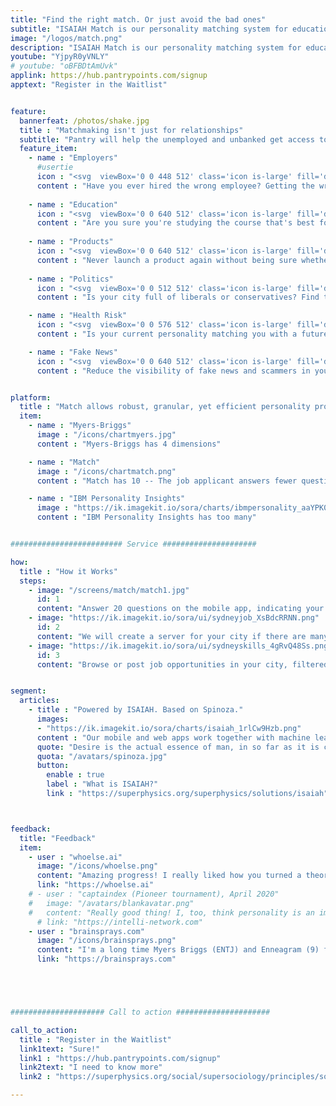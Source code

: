 ```yaml
---
title: "Find the right match. Or just avoid the bad ones"
subtitle: "ISAIAH Match is our personality matching system for education, jobs, products, fake news, and relationships, as a part of a new morality-based socio-economic system"
image: "/logos/match.png"
description: "ISAIAH Match is our personality matching system for education, jobs, products, fake news, and relationships, as a part of a new morality-based socio-economic system"
youtube: "YjpyR0yVNLY"
# youtube: "oBFBDtAmUvk"
applink: https://hub.pantrypoints.com/signup
apptext: "Register in the Waitlist"


feature:
  bannerfeat: /photos/shake.jpg
  title : "Matchmaking isn't just for relationships"
  subtitle: "Pantry will help the unemployed and unbanked get access to food through their local community"
  feature_item:
    - name : "Employers"
      #usertie
      icon : "<svg  viewBox='0 0 448 512' class='icon is-large' fill='dimgray'><path d='M224 256c70.7 0 128-57.3 128-128S294.7 0 224 0 96 57.3 96 128s57.3 128 128 128zm95.8 32.6L272 480l-32-136 32-56h-96l32 56-32 136-47.8-191.4C56.9 292 0 350.3 0 422.4V464c0 26.5 21.5 48 48 48h352c26.5 0 48-21.5 48-48v-41.6c0-72.1-56.9-130.4-128.2-133.8z'/></svg>"
      content : "Have you ever hired the wrong employee? Getting the wrong person for the job could be very costly"
      
    - name : "Education"
      icon : "<svg  viewBox='0 0 640 512' class='icon is-large' fill='dimgray'><path d='M622.34 153.2L343.4 67.5c-15.2-4.67-31.6-4.67-46.79 0L17.66 153.2c-23.54 7.23-23.54 38.36 0 45.59l48.63 14.94c-10.67 13.19-17.23 29.28-17.88 46.9C38.78 266.15 32 276.11 32 288c0 10.78 5.68 19.85 13.86 25.65L20.33 428.53C18.11 438.52 25.71 448 35.94 448h56.11c10.24 0 17.84-9.48 15.62-19.47L82.14 313.65C90.32 307.85 96 298.78 96 288c0-11.57-6.47-21.25-15.66-26.87.76-15.02 8.44-28.3 20.69-36.72L296.6 284.5c9.06 2.78 26.44 6.25 46.79 0l278.95-85.7c23.55-7.24 23.55-38.36 0-45.6zM352.79 315.09c-28.53 8.76-52.84 3.92-65.59 0l-145.02-44.55L128 384c0 35.35 85.96 64 192 64s192-28.65 192-64l-14.18-113.47-145.03 44.56z'/></svg>"
      content : "Are you sure you're studying the course that's best for you? Get it right with Match"
      
    - name : "Products"
      icon : "<svg  viewBox='0 0 640 512' class='icon is-large' fill='dimgray'><path d='M192 384h192c53 0 96-43 96-96h32c70.6 0 128-57.4 128-128S582.6 32 512 32H120c-13.3 0-24 10.7-24 24v232c0 53 43 96 96 96zM512 96c35.3 0 64 28.7 64 64s-28.7 64-64 64h-32V96h32zm47.7 384H48.3c-47.6 0-61-64-36-64h583.3c25 0 11.8 64-35.9 64z'/></svg>"
      content : "Never launch a product again without being sure whether there are buyers in that area"
    
    - name : "Politics"
      icon : "<svg  viewBox='0 0 512 512' class='icon is-large' fill='dimgray'><path d='M504.971 199.362l-22.627-22.627c-9.373-9.373-24.569-9.373-33.941 0l-5.657 5.657L329.608 69.255l5.657-5.657c9.373-9.373 9.373-24.569 0-33.941L312.638 7.029c-9.373-9.373-24.569-9.373-33.941 0L154.246 131.48c-9.373 9.373-9.373 24.569 0 33.941l22.627 22.627c9.373 9.373 24.569 9.373 33.941 0l5.657-5.657 39.598 39.598-81.04 81.04-5.657-5.657c-12.497-12.497-32.758-12.497-45.255 0L9.373 412.118c-12.497 12.497-12.497 32.758 0 45.255l45.255 45.255c12.497 12.497 32.758 12.497 45.255 0l114.745-114.745c12.497-12.497 12.497-32.758 0-45.255l-5.657-5.657 81.04-81.04 39.598 39.598-5.657 5.657c-9.373 9.373-9.373 24.569 0 33.941l22.627 22.627c9.373 9.373 24.569 9.373 33.941 0l124.451-124.451c9.372-9.372 9.372-24.568 0-33.941z'/></svg>"
      content : "Is your city full of liberals or conservatives? Find the city that supports your ideology"

    - name : "Health Risk"
      icon : "<svg  viewBox='0 0 576 512' class='icon is-large' fill='dimgray'><path d='M112 32C50.1 32 0 82.1 0 144v224c0 61.9 50.1 112 112 112s112-50.1 112-112V144c0-61.9-50.1-112-112-112zm48 224H64V144c0-26.5 21.5-48 48-48s48 21.5 48 48v112zm139.7-29.7c-3.5-3.5-9.4-3.1-12.3.8-45.3 62.5-40.4 150.1 15.9 206.4 56.3 56.3 143.9 61.2 206.4 15.9 4-2.9 4.3-8.8.8-12.3L299.7 226.3zm229.8-19c-56.3-56.3-143.9-61.2-206.4-15.9-4 2.9-4.3 8.8-.8 12.3l210.8 210.8c3.5 3.5 9.4 3.1 12.3-.8 45.3-62.6 40.5-150.1-15.9-206.4z'/></svg>"
      content : "Is your current personality matching you with a future diabetes at 40? Know your future health risks before you end up with them"

    - name : "Fake News"
      icon : "<svg  viewBox='0 0 640 512' class='icon is-large' fill='dimgray'><path d='M48 0C21.53 0 0 21.53 0 48v64c0 8.84 7.16 16 16 16h80V48C96 21.53 74.47 0 48 0zm208 412.57V352h288V96c0-52.94-43.06-96-96-96H111.59C121.74 13.41 128 29.92 128 48v368c0 38.87 34.65 69.65 74.75 63.12C234.22 474 256 444.46 256 412.57zM288 384v32c0 52.93-43.06 96-96 96h336c61.86 0 112-50.14 112-112 0-8.84-7.16-16-16-16H288z'/></svg>"
      content : "Reduce the visibility of fake news and scammers in your news feed. Be warned about possible fake jobs, fake products, and fake romance"


platform:
  title : "Match allows robust, granular, yet efficient personality profiling that is physically verifiable"
  item:
    - name : "Myers-Briggs"
      image : "/icons/chartmyers.jpg"
      content : "Myers-Briggs has 4 dimensions"

    - name : "Match"
      image : "/icons/chartmatch.png"
      content : "Match has 10 -- The job applicant answers fewer questions than Myers-Briggs, but reveals much more information"

    - name : "IBM Personality Insights"
      image : "https://ik.imagekit.io/sora/charts/ibmpersonality_aaYPK09FT.jpg"
      content : "IBM Personality Insights has too many"


######################### Service #####################

how:
  title : "How it Works"
  steps:
    - image: "/screens/match/match1.jpg"
      id: 1
      content: "Answer 20 questions on the mobile app, indicating your city"  
    - image: "https://ik.imagekit.io/sora/ui/sydneyjob_XsBdcRRNN.png"
      id: 2
      content: "We will create a server for your city if there are many users"
    - image: "https://ik.imagekit.io/sora/ui/sydneyskills_4gRvQ48Ss.png"
      id: 3
      content: "Browse or post job opportunities in your city, filtered by Match"


segment:
  articles:
    - title : "Powered by ISAIAH. Based on Spinoza."
      images:
      - "https://ik.imagekit.io/sora/charts/isaiah_1rlCw9Hzb.png"
      content : "Our mobile and web apps work together with machine learning to create ISAIAH. Match is one of the 'skills' of ISAIAH. If our proposed social system is based on Socrates, our governence system is based on David Hume, and our economic system is based on Adam Smith, our proposed personality system is based on Spinoza's Ethics which proposes predestination that checks liberalism.<br> A hamburger lover would think that he is eating hamburgers out of his free will. But metaphysically, his love for burgers is a <a href='https://en.wikipedia.org/wiki/Bandha_(Jainism)'>predetermined bondage</a> arising from a quality of his soul, which can then be revealed by data. This then would support the belief that we exist inside a matrix that the Hindus call the <a href='https://en.wikipedia.org/wiki/Brahma'>Brahma</a>"
      quote: "Desire is the actual essence of man, in so far as it is conceived, as determined to a particular activity by some given modification of itself. <cite>The Ethics, Part 3</cite>"
      quota: "/avatars/spinoza.jpg"
      button:
        enable : true
        label : "What is ISAIAH?"
        link : "https://superphysics.org/superphysics/solutions/isaiah"



feedback:
  title: "Feedback"
  item:
    - user : "whoelse.ai"
      image: "/icons/whoelse.png"
      content: "Amazing progress! I really liked how you turned a theory into a product offering. Keep up the good work!"
      link: "https://whoelse.ai"
    # - user : "captaindex (Pioneer tournament), April 2020"
    #   image: "/avatars/blankavatar.png"
    #   content: "Really good thing! I, too, think personality is an important factor in many fields"
      # link: "https://intelli-network.com"
    - user : "brainsprays.com"
      image: "/icons/brainsprays.png"
      content: "I'm a long time Myers Briggs (ENTJ) and Enneagram (9) fan so love this stuff" 
      link: "https://brainsprays.com"





##################### Call to action #####################

call_to_action:
  title : "Register in the Waitlist"
  link1text: "Sure!"
  link1 : "https://hub.pantrypoints.com/signup"
  link2text: "I need to know more"
  link2 : "https://superphysics.org/social/supersociology/principles/social-networkism/"

---
```

